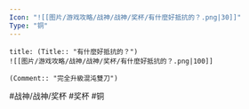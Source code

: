 ```yaml
---
Icon: "![[图片/游戏攻略/战神/战神/奖杯/有什麼好抵抗的？.png|30]]"
Type: "铜"
---
```

```ad-common-bronze-trophy
title: (Title:: "有什麼好抵抗的？")
![[图片/游戏攻略/战神/战神/奖杯/有什麼好抵抗的？.png|100]]

(Comment:: "完全升級混沌雙刀")
```

#战神/战神/奖杯 #奖杯 #铜
